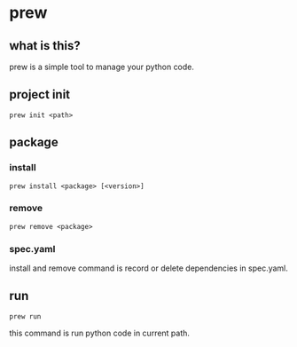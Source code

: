 # prew

## what is this?

prew is a simple tool to manage your python code.

## project init

`prew init <path>`

## package

### install

`prew install <package> [<version>]`

### remove

`prew remove <package>`

### spec.yaml

install and remove command is record or delete dependencies in spec.yaml.

## run

`prew run`

this command is run python code in current path.
